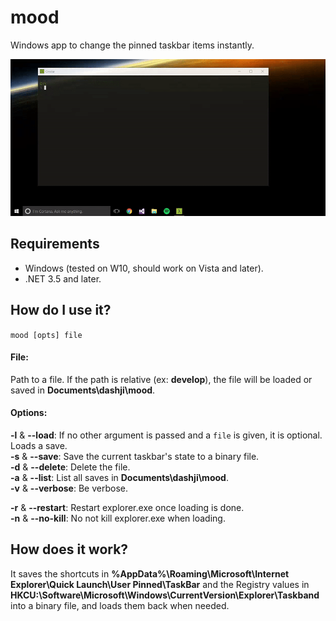 # mood
Windows app to change the pinned taskbar items instantly.

![](vid.gif)

## Requirements
- Windows (tested on W10, should work on Vista and later).  
- .NET 3.5 and later.

## How do I use it?
`mood [opts] file`

#### File:
Path to a file. If the path is relative (ex: **develop**), the file will be loaded or saved in **Documents\dashji\mood**.

#### Options:
**-l** & **--load**: If no other argument is passed and a `file` is given, it is optional. Loads a save.  
**-s** & **--save**: Save the current taskbar's state to a binary file.  
**-d** & **--delete**: Delete the file.  
**-a** & **--list**: List all saves in **Documents\dashji\mood**.  
**-v** & **--verbose**: Be verbose.

**-r** & **--restart**: Restart explorer.exe once loading is done.  
**-n** & **--no-kill**: No not kill explorer.exe when loading.

## How does it work?
It saves the shortcuts in **%AppData%\Roaming\Microsoft\Internet Explorer\Quick Launch\User Pinned\TaskBar** and the Registry values in **HKCU:\Software\Microsoft\Windows\CurrentVersion\Explorer\Taskband** into a binary file, and loads them back when needed.

